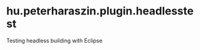 hu.peterharaszin.plugin.headlesstest
====================================

Testing headless building with Eclipse
